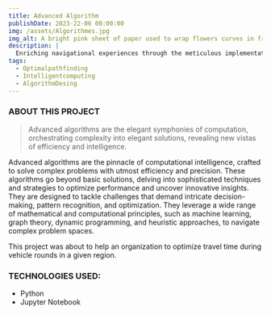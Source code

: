 ```yaml
---
title: Advanced Algorithm
publishDate: 2023-22-06 00:00:00
img: /assets/Algorithmes.jpg
img_alt: A bright pink sheet of paper used to wrap flowers curves in front of rich blue background
description: |
  Enriching navigational experiences through the meticulous implementation of an algorithm designed to unveil the most efficient path, seamlessly connecting two locations with elegance and precision.
tags:
  - Optimalpathfinding
  - Intelligentcomputing
  - AlgorithmDesing
---
```


### ABOUT THIS PROJECT
>Advanced algorithms are the elegant symphonies of computation, orchestrating complexity into elegant solutions, revealing new vistas of efficiency and intelligence.

Advanced algorithms are the pinnacle of computational intelligence, crafted to solve complex problems with utmost efficiency and precision. These algorithms go beyond basic solutions, delving into sophisticated techniques and strategies to optimize performance and uncover innovative insights. They are designed to tackle challenges that demand intricate decision-making, pattern recognition, and optimization. They leverage a wide range of mathematical and computational principles, such as machine learning, graph theory, dynamic programming, and heuristic approaches, to navigate complex problem spaces.

This project was about to help an organization  to optimize travel time during vehicle rounds in a given region.

### TECHNOLOGIES USED: 
- Python
- Jupyter Notebook

